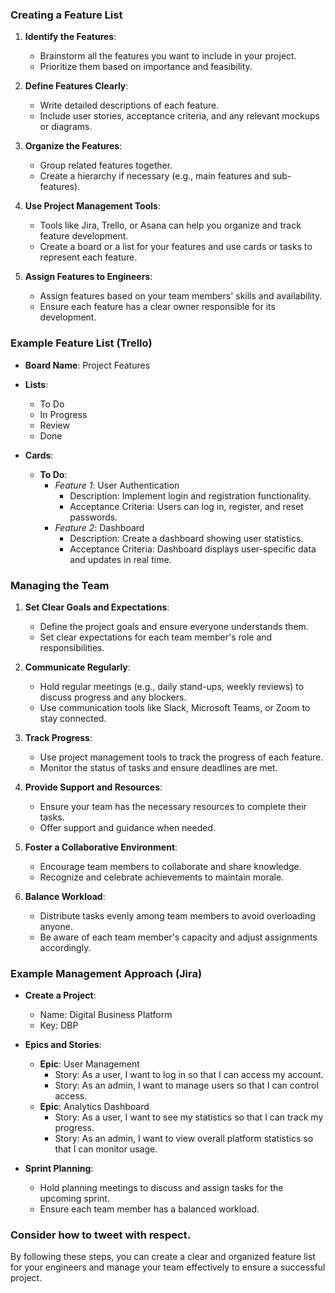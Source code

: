 ### Creating a Feature List

1. **Identify the Features**:
   - Brainstorm all the features you want to include in your project.
   - Prioritize them based on importance and feasibility.

2. **Define Features Clearly**:
   - Write detailed descriptions of each feature.
   - Include user stories, acceptance criteria, and any relevant mockups or diagrams.

3. **Organize the Features**:
   - Group related features together.
   - Create a hierarchy if necessary (e.g., main features and sub-features).

4. **Use Project Management Tools**:
   - Tools like Jira, Trello, or Asana can help you organize and track feature development.
   - Create a board or a list for your features and use cards or tasks to represent each feature.

5. **Assign Features to Engineers**:
   - Assign features based on your team members' skills and availability.
   - Ensure each feature has a clear owner responsible for its development.

### Example Feature List (Trello)

- **Board Name**: Project Features
- **Lists**: 
  - To Do
  - In Progress
  - Review
  - Done

- **Cards**:
  - **To Do**:
    - *Feature 1*: User Authentication
      - Description: Implement login and registration functionality.
      - Acceptance Criteria: Users can log in, register, and reset passwords.
    - *Feature 2*: Dashboard
      - Description: Create a dashboard showing user statistics.
      - Acceptance Criteria: Dashboard displays user-specific data and updates in real time.

### Managing the Team

1. **Set Clear Goals and Expectations**:
   - Define the project goals and ensure everyone understands them.
   - Set clear expectations for each team member's role and responsibilities.

2. **Communicate Regularly**:
   - Hold regular meetings (e.g., daily stand-ups, weekly reviews) to discuss progress and any blockers.
   - Use communication tools like Slack, Microsoft Teams, or Zoom to stay connected.

3. **Track Progress**:
   - Use project management tools to track the progress of each feature.
   - Monitor the status of tasks and ensure deadlines are met.

4. **Provide Support and Resources**:
   - Ensure your team has the necessary resources to complete their tasks.
   - Offer support and guidance when needed.

5. **Foster a Collaborative Environment**:
   - Encourage team members to collaborate and share knowledge.
   - Recognize and celebrate achievements to maintain morale.

6. **Balance Workload**:
   - Distribute tasks evenly among team members to avoid overloading anyone.
   - Be aware of each team member's capacity and adjust assignments accordingly.

### Example Management Approach (Jira)

- **Create a Project**: 
  - Name: Digital Business Platform
  - Key: DBP

- **Epics and Stories**:
  - **Epic**: User Management
    - Story: As a user, I want to log in so that I can access my account.
    - Story: As an admin, I want to manage users so that I can control access.
  - **Epic**: Analytics Dashboard
    - Story: As a user, I want to see my statistics so that I can track my progress.
    - Story: As an admin, I want to view overall platform statistics so that I can monitor usage.

- **Sprint Planning**:
  - Hold planning meetings to discuss and assign tasks for the upcoming sprint.
  - Ensure each team member has a balanced workload.

### Consider how to tweet with respect.

By following these steps, you can create a clear and organized feature list for your engineers and manage your team effectively to ensure a successful project.
